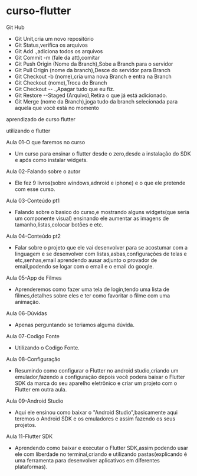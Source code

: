 # curso-flutter

Git Hub
 - Git Unit,cria um novo repositório 
 - Git Status,verifica os arquivos
 - Git Add .,adiciona todos os arquivos
 - Git Commit -m (fale da att),comitar
 - Git Push Origin (Nome da Branch),Sobe a Branch para o servidor
 - Git Pull Origin (nome da branch),Desce do servidor para Branch
 - Git Checkout -b (nome),cria uma nova Branch e entra na Branch
 - Git Checkout (nome),Troca de Branch 
 - Git Checkout -- .,Apagar tudo que eu fiz.
 - Git Restore --Staged (Arquivo),Retira o que já está adicionado.
 - Git Merge (nome da Branch),joga tudo da branch selecionada para aquela que você está no momento

aprendizado de curso flutter

utilizando o flutter

Aula 01-O que faremos no curso
 - Um curso para ensinar o flutter desde o zero,desde a instalação do SDK e após como instalar widgets.

Aula 02-Falando sobre o autor
 - Ele fez 9 livros(sobre windows,adnroid e iphone) e o que ele pretende com esse curso.

Aula 03-Conteúdo pt1
 - Falando sobre o basico do curso,e mostrando alguns widgets(que seria um componente visual) ensinando ele aumentar as imagens de tamanho,listas,colocar botões e etc.

Aula 04-Conteúdo pt2
 - Falar sobre o projeto que ele vai desenvolver para se acostumar com a linguagem e se desenvolver com listas,asbas,configurações de telas e etc,senhas,email aprendendo  ausar adjunto o provador de email,podendo se logar com o email e o email do google.

Aula 05-App de Filmes
 - Aprenderemos como fazer uma tela de login,tendo uma lista de filmes,detalhes sobre eles e ter como favoritar o filme com uma animação.

Aula 06-Dúvidas
 - Apenas perguntando se teriamos alguma dúvida.

Aula 07-Codigo Fonte
 - Utilizando o Codigo Fonte.

Aula 08-Configuração
 - Resumindo como configurar o Flutter no android studio,criando um emulador,fazendo a configuração depois você podera baixar o Flutter SDK da marca do seu aparelho eletrônico e criar um projeto com o Flutter em outra aula.

Aula 09-Android Studio
 - Aqui ele ensinou como baixar o "Android Studio",basicamente aqui teremos o Android SDK e os emuladores e assim fazendo os seus projetos.

Aula 11-Flutter SDK
 - Aprendendo como baixar e executar o Flutter SDK,assim podendo usar ele com liberdade no terminal,criando e utilizando pastas(explicando é uma ferramenta para desenvolver aplicativos em diferentes plataformas).